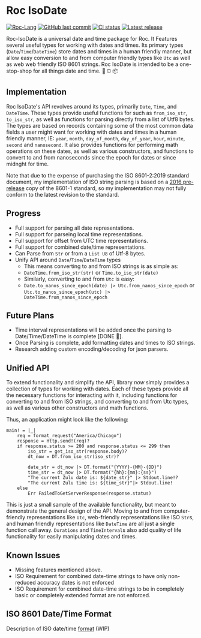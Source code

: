 # Roc IsoDate

[![Roc-Lang][roc_badge]][roc_link]
[![GitHub last commit][last_commit_badge]][last_commit_link]
[![CI status][ci_status_badge]][ci_status_link]
[![Latest release][version_badge]][version_link]

Roc-IsoDate is a universal date and time package for Roc. It Features several useful types for working with dates and times. Its primary types (`Date`/`Time`/`DateTime`) store dates and times in a human friendly manner, but allow easy conversion to and from computer friendly types like `Utc` as well as web web friendly ISO 8601 strings. Roc IsoDate is intended to be a one-stop-shop for all things date and time. 📆 ⏰ 📦

## Implementation

Roc IsoDate's API revolves around its types, primarily `Date`, `Time`, and `DateTime`. These types provide useful functions for such as `from_iso_str`, `to_iso_str`, as well as functions for parsing directly from a list of Utf8 bytes. The types are based on records containing some of the most common data fields a user might want for working with dates and times in a human friendly manner, IE: `year`, `month`, `day_of_month`, `day_of_year`, `hour`, `minute`, `second` and `nanosecond`. It also provides functions for performing math operations on these dates, as well as various constructors, and functions to convert to and from nanoseconds since the epoch for dates or since midnght for time.

Note that due to the expense of purchasing the ISO 8601-2:2019 standard document, my implementation of ISO string parsing is based on a [2016 pre-release][iso_8601_doc] copy of the 8601-1 standard, so my implementation may not fully conform to the latest revision to the standard.

## Progress

- Full support for parsing all date representations.
- Full support for parseing local time representations.
- Full support for offset from UTC time representations.
- Full support for combined date/time representations.
- Can Parse from `Str` or from a `List U8` of Utf-8 bytes.
- Unify API around `Date`/`Time`/`DateTime` types
  - This means converting to and from ISO strings is as simple as:
  - `DateTime.from_iso_str(str)` or `Time.to_iso_str(date)`
  - Similarly, converting to and from `Utc` is easy:
  - `Date.to_nanos_since_epoch(date) |> Utc.from_nanos_since_epoch` or
    `Utc.to_nanos_since_epoch(utc) |> DateTime.from_nanos_since_epoch`

## Future Plans

- Time interval representations will be added once the parsing to Date/Time/DateTime is complete [DONE 🚀].
- Once Parsing is complete, add formatting dates and times to ISO strings.
- Research adding custom encoding/decoding for json parsers.

## Unified API

To extend functionality and simplify the API, library _now_ simply provides a collection of types for working with dates. Each of these types provide all the necessary functions for interacting with it, including functions for converting to and from ISO strings, and converting to and from Utc types, as well as various other constructors and math functions.

Thus, an application might look like the following:

```roc
main! = |_|
    req = format_request("America/Chicago")
    response = Http.send!(req)?
    if response.status >= 200 and response.status <= 299 then
        iso_str = get_iso_str(response.body)?
        dt_now = DT.from_iso_str(iso_str)?

        date_str = dt_now |> DT.format("{YYYY}-{MM}-{DD}")
        time_str = dt_now |> DT.format("{hh}:{mm}:{ss}")
        "The current Zulu date is: ${date_str}" |> Stdout.line!?
        "The current Zulu time is: ${time_str}"|> Stdout.line!
    else
        Err FailedToGetServerResponse(response.status)
```

This is just a small sample of the available functionality, but meant to demonstrate the general design of the API. Moving to and from computer-friendly representations like `Utc`, web-friendly representations like ISO `Str`s, and human friendly representations like `DateTime` are all just a single function call away. `Durations` and `TimeInterval`s also add quality of life functionality for easily manipulating dates and times.

## Known Issues

- Missing features mentioned above.
- ISO Requirement for combined date-time strings to have only non-reduced accuracy dates is not enforced
- ISO Requirement for combined date-time strings to be in completely basic or completely extended format are not enforced.

## ISO 8601 Date/Time Format

Description of ISO date/time [format][iso_8601_md] (WIP)

[roc_badge]: https://img.shields.io/endpoint?url=https%3A%2F%2Fpastebin.com%2Fraw%2FcFzuCCd7
[roc_link]: https://github.com/roc-lang/roc
[ci_status_badge]: https://img.shields.io/github/actions/workflow/status/imclerran/roc-isodate/ci.yaml?logo=github&logoColor=lightgrey
[ci_status_link]: https://github.com/imclerran/Roc-IsoDate/actions/workflows/ci.yaml
[last_commit_badge]: https://img.shields.io/github/last-commit/imclerran/roc-isodate?logo=git&logoColor=lightgrey
[last_commit_link]: https://github.com/imclerran/Roc-IsoDate/commits/main/
[version_badge]: https://img.shields.io/github/v/release/imclerran/roc-isodate
[version_link]: https://github.com/imclerran/roc-isodate/releases/latest
[iso_8601_doc]: https://www.loc.gov/standards/datetime/iso-tc154-wg5_n0038_iso_wd_8601-1_2016-02-16.pdf
[utc_link]: https://github.com/roc-lang/basic-cli/blob/main/platform/Utc.roc
[utctime_link]: https://github.com/imlerran/roc-isodate/blob/main/platform/UtcTime.roc
[iso_8601_md]: ISO_8601.md
